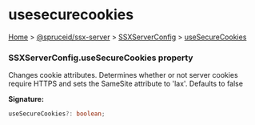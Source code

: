 # usesecurecookies

[Home](https://github.com/spruceid/ssx/blob/main/documentation/reference/ssx-server/index.md) > [@spruceid/ssx-server](../) > [SSXServerConfig](./) > [useSecureCookies](ssx-server.ssxserverconfig.usesecurecookies.md)

### SSXServerConfig.useSecureCookies property

Changes cookie attributes. Determines whether or not server cookies require HTTPS and sets the SameSite attribute to 'lax'. Defaults to false

**Signature:**

```typescript
useSecureCookies?: boolean;
```
